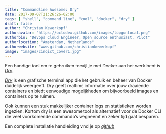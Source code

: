 ```yaml
---
title: "Commandline Awesome: Dry"
date: 2017-09-07T21:26:26+02:00
tags: [ "shell", "command line", "cool", "docker", "dry" ]
draft: false
author: "Christan Kewerkopf"
authoravatar: "https://octodex.github.com/images/topguntocat.png"
authorbio: "Devops Cloud Engineer, Open source enthusiast. Pilot"
authorlocation: "Amsterdam, Netherlands"
authorwebsite: "www.github.com/christiankewerkopf"
image: "images/cinqict_cover1.jpg"
---
```

Een handige tool om te gebruiken terwijl je met Docker aan het werk bent is *[Dry](https://github.com/moncho/dry)*.

*[Dry](https://github.com/moncho/dry)* is een grafische terminal app die het gebruik en beheer van Docker duidelijk weergeeft. Dry geeft realtime informatie over jouw draaiende containers en biedt eenvoudige mogelijkheden om bijvoorbeeld images en containers op te ruimen.

Ook kunnen een stuk makkelijker container logs en statistieken worden ingezien. Kortom dry is een awesome tool als alternatief voor de Docker CLI die veel voorkomende commando’s wegneemt en zeker tijd gaat besparen.

Een complete installatie handleiding vind je op *[github](https://github.com/moncho/dry)*
